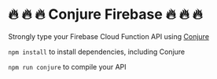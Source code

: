 # 🔥 🔥 🔥 Conjure Firebase 🔥 🔥 🔥

Strongly type your Firebase Cloud Function API using [Conjure](https://github.com/palantir/conjure)

`npm install` to install dependencies, including Conjure

`npm run conjure` to compile your API
